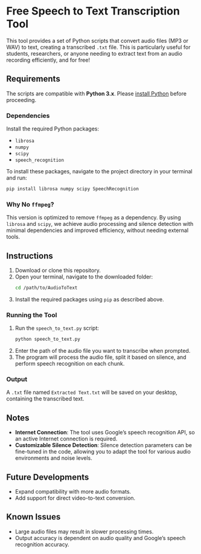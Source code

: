 # Free Speech to Text Transcription Tool
This tool provides a set of Python scripts that convert audio files (MP3 or WAV) to text, creating a transcribed `.txt` file. This is particularly useful for students, researchers, or anyone needing to extract text from an audio recording efficiently, and for free!

## Requirements
The scripts are compatible with **Python 3.x**. Please [install Python](https://www.python.org/downloads/) before proceeding.

### Dependencies
Install the required Python packages:
- `librosa`
- `numpy`
- `scipy`
- `speech_recognition`

To install these packages, navigate to the project directory in your terminal and run:
```bash
pip install librosa numpy scipy SpeechRecognition
```

### Why No `ffmpeg`?
This version is optimized to remove `ffmpeg` as a dependency. By using `librosa` and `scipy`, we achieve audio processing and silence detection with minimal dependencies and improved efficiency, without needing external tools.

## Instructions
1. Download or clone this repository.
2. Open your terminal, navigate to the downloaded folder:
   ```bash
   cd /path/to/AudioToText
   ```
3. Install the required packages using `pip` as described above.

### Running the Tool
1. Run the `speech_to_text.py` script:
   ```bash
   python speech_to_text.py
   ```
2. Enter the path of the audio file you want to transcribe when prompted.
3. The program will process the audio file, split it based on silence, and perform speech recognition on each chunk.

### Output
A `.txt` file named `Extracted Text.txt` will be saved on your desktop, containing the transcribed text.

## Notes
- **Internet Connection**: The tool uses Google’s speech recognition API, so an active Internet connection is required.
- **Customizable Silence Detection**: Silence detection parameters can be fine-tuned in the code, allowing you to adapt the tool for various audio environments and noise levels.

## Future Developments
- Expand compatibility with more audio formats.
- Add support for direct video-to-text conversion.

## Known Issues
- Large audio files may result in slower processing times.
- Output accuracy is dependent on audio quality and Google’s speech recognition accuracy.

